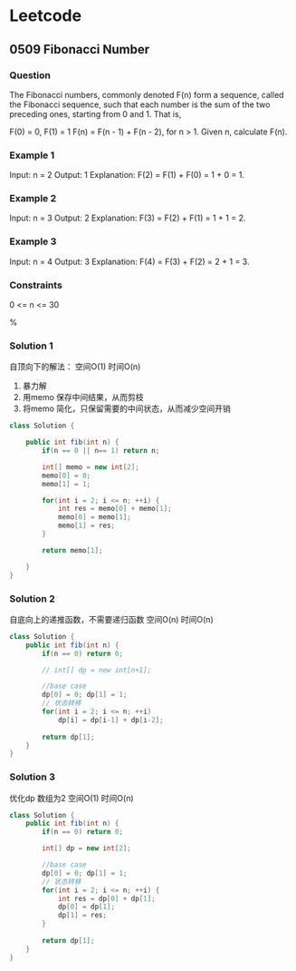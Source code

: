 # Leetcode

## 0509 Fibonacci Number

### Question

The Fibonacci numbers, commonly denoted F(n) form a sequence, called the Fibonacci sequence, such that each number is the sum of the two preceding ones, starting from 0 and 1. That is,

F(0) = 0, F(1) = 1
F(n) = F(n - 1) + F(n - 2), for n > 1.
Given n, calculate F(n).

### Example 1

Input: n = 2
Output: 1
Explanation: F(2) = F(1) + F(0) = 1 + 0 = 1.

### Example 2

Input: n = 3
Output: 2
Explanation: F(3) = F(2) + F(1) = 1 + 1 = 2.

### Example 3

Input: n = 4
Output: 3
Explanation: F(4) = F(3) + F(2) = 2 + 1 = 3.

### Constraints

0 <= n <= 30

%

### Solution 1

自顶向下的解法：
空间O(1)
时间O(n)

1. 暴力解
2. 用memo 保存中间结果，从而剪枝
3. 将memo 简化，只保留需要的中间状态，从而减少空间开销

```java
class Solution {

    public int fib(int n) {
        if(n == 0 || n== 1) return n;

        int[] memo = new int[2];
        memo[0] = 0;
        memo[1] = 1;

        for(int i = 2; i <= n; ++i) {
            int res = memo[0] + memo[1];
            memo[0] = memo[1];
            memo[1] = res;
        }

        return memo[1];

    }
}

```

### Solution 2

自底向上的递推函数，不需要递归函数
空间O(n)
时间O(n)

```java
class Solution {
    public int fib(int n) {
        if(n == 0) return 0;

        // int[] dp = new int[n+1];

        //base case
        dp[0] = 0; dp[1] = 1;
        // 状态转移
        for(int i = 2; i <= n; ++i) 
            dp[i] = dp[i-1] + dp[i-2];
        
        return dp[1];
    }
}

```

### Solution 3

优化dp 数组为2
空间O(1)
时间O(n)

```java
class Solution {
    public int fib(int n) {
        if(n == 0) return 0;

        int[] dp = new int[2];

        //base case
        dp[0] = 0; dp[1] = 1;
        // 状态转移
        for(int i = 2; i <= n; ++i) {
            int res = dp[0] + dp[1];
            dp[0] = dp[1];
            dp[1] = res;
        }
        
        return dp[1];
    }
}

```

